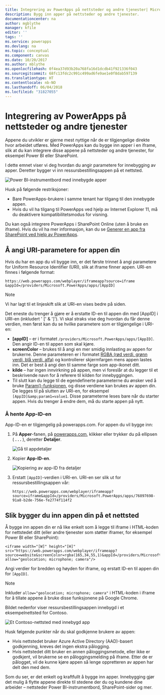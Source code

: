```yaml
---
title: Integrering av PowerApps på nettsteder og andre tjenester| Microsoft Docs
description: Bygg inn apper på nettsteder og andre tjenester.
documentationcenter: na
author: mgblythe
manager: kfile
editor: ''
tags: ''
ms.service: powerapps
ms.devlang: na
ms.topic: conceptual
ms.component: canvas
ms.date: 10/20/2017
ms.author: mblythe
ms.openlocfilehash: 0f4ea37d93b20a768fa16d1dcdb41f921336f043
ms.sourcegitcommit: 68fc13fdc2c991c499ad6fe9ae1e0f8dab597139
ms.translationtype: HT
ms.contentlocale: nb-NO
ms.lasthandoff: 06/04/2018
ms.locfileid: "31827055"
---
```

# <a name="integrate-powerapps-into-websites-and-other-services"></a>Integrering av PowerApps på nettsteder og andre tjenester
Appene du utvikler er gjerne mest nyttige når de er tilgjengelige direkte hvor arbeidet utføres. Med PowerApps kan du bygge inn apper i en iframe, slik at du kan integrere disse appene på nettsteder og andre tjenester, for eksempel Power BI eller SharePoint.

I dette emnet viser vi deg hvordan du angir parametere for innebygging av apper. Deretter bygger vi inn ressursbestillingsappen på et nettsted.

![Power BI-instrumentbord med innebygde apper](./media/embed-apps-dev/embed-dashboard.png)

Husk på følgende restriksjoner:

* Bare PowerApps-brukere i samme tenant har tilgang til den innebygde appen.
* Hvis du vil ha tilgang til PowerApps ved hjelp av Internet Explorer 11, må du deaktivere kompatibilitetsmodus for visning.

Du kan også integrere PowerApps i SharePoint Online (uten å bruke en iframe). Hvis du vil ha mer informasjon, kan du se [Generer en app fra SharePoint ved hjelp av PowerApps](../canvas-apps/generate-app-from-sharepoint-list-interface.md).

## <a name="set-uri-parameters-for-your-app"></a>Å angi URI-parametere for appen din
Hvis du har en app du vil bygge inn, er det første trinnet å angi parametere for Uniform Resource Identifier (URI), slik at iframe finner appen. URI-en finnes i følgende format:

```
https://web.powerapps.com/webplayer/iframeapp?source=iframe
&appId=/providers/Microsoft.PowerApps/apps/[AppID]
```

> [!NOTE]
> Vi har lagt til et linjeskift slik at URI-en vises bedre på siden.

Det eneste du trenger å gjøre er å erstatte ID-en til appen din med [AppID] i URI-en (inkludert ' [' & ']'). Vi skal straks vise deg hvordan du får denne verdien, men først kan du se hvilke parametere som er tilgjengelige i URI-en:

* **[appID]**  – er i formatet `/providers/Microsoft.PowerApps/apps/[AppID]`. Den angir ID-en til appen som skal kjøre.
* **screenColor** – brukes til å angi en mer smidig innlasting av appen for brukerne. Denne parameteren er i formatet [RGBA (rød verdi, grønn verdi, blå verdi, alfa)](../canvas-apps/functions/function-colors.md) og kontrollerer skjermfargen mens appen lastes inn. Det er best å angi den til samme farge som app-ikonet ditt.
* **kilde** – har ingen innvirkning på appen, men vi foreslår at du legger til et beskrivende navn for å referere til kilden for innebyggingen.
* Til slutt kan du legge til de egendefinerte parameterne du ønsker ved å bruke [Param()-funksjonen](../canvas-apps/functions/function-param.md), og disse verdiene kan brukes av appen din. De legges til på slutten av URI-en, for eksempel `[AppID]&amp;param1=value1`. Disse parameterne leses bare når du starter appen. Hvis du trenger å endre dem, må du starte appen på nytt.

### <a name="get-the-app-id"></a>Å hente App-ID-en
App-ID-en er tilgjengelig på powerapps.com. For appen du vil bygge inn:

1. På **Apper**-fanen, på [powerapps.com](https://powerapps.microsoft.com), klikker eller trykker du på ellipsen ( **. . .** ), deretter **Detaljer**.
   
    ![Gå til appdetaljer](./media/embed-apps-dev/details.png)
2. Kopier **App-ID-en**.
   
    ![Kopiering av app-ID fra detaljer](./media/embed-apps-dev/app-id.png)
3. Erstatt `[AppID]`-verdien i URI-en. URI-en ser slik ut for ressursbestillingsappen vår:
   
    ```
    https://web.powerapps.com/webplayer/iframeapp?source=iframe&appId=/providers/Microsoft.PowerApps/apps/76897698-91a8-b2de-756e-fe2774f114f2
    ```

## <a name="embed-your-app-in-a-website"></a>Slik bygger du inn appen din på et nettsted
Å bygge inn appen din er nå like enkelt som å legge til iframe i HTML-koden for nettstedet ditt (eller andre tjenester som støtter iframer, for eksempel Power BI eller SharePoint):

```
<iframe width="[W]" height="[H]" src="https://web.powerapps.com/webplayer/iframeapp?source=website&screenColor=rgba(165,34,55,1)&appId=/providers/Microsoft.PowerApps/apps/[AppID]" allow="geolocation; microphone; camera"/>
```

Angi verdier for bredden og høyden for iframe, og erstatt ID-en til appen din for `[AppID]`.

> [!NOTE]
> Inkluder `allow="geolocation; microphone; camera"` i HTML-koden i iframe for å tillate appene å bruke disse funksjonene på Google Chrome.

Bildet nedenfor viser ressursbestillingsappen innebygd i et eksempelnettsted for Contoso.

![Et Contoso-nettsted med innebygd app](./media/embed-apps-dev/contoso-website.png)

Husk følgende punkter når du skal godkjenne brukere av appen:

* Hvis nettstedet bruker Azure Active Directory (AAD)-basert godkjenning, kreves det ingen ekstra pålogging.
* Hvis nettstedet ditt bruker en annen påloggingsmetode, eller ikke er godkjent, vil brukerne se en påloggingsmelding på iframe. Etter de er pålogget, vil de kunne kjøre appen så lenge oppretteren av appen har delt den med dem.

Som du ser, er det enkelt og kraftfullt å bygge inn apper. Innebygging gjør det mulig å flytte appene direkte til stedene der du og kundene dine arbeider – nettsteder Power BI-instrumentbord, SharePoint-sider og mer.

